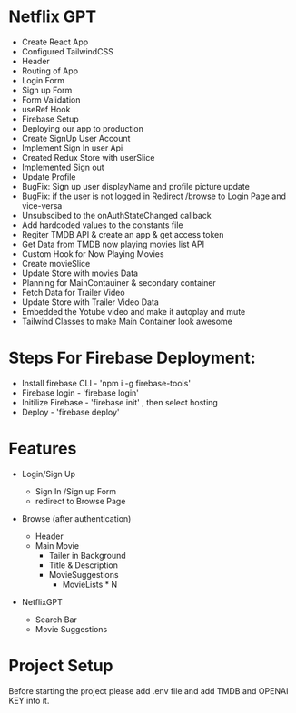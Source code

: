 # Netflix GPT
- Create React App
- Configured TailwindCSS
-  Header
-  Routing of App
-  Login Form
-  Sign up Form
- Form Validation
- useRef Hook
- Firebase Setup
- Deploying our app to production
- Create SignUp User Account
- Implement Sign In user Api
- Created Redux Store with userSlice
- Implemented Sign out 
- Update Profile
- BugFix: Sign up user displayName and profile picture update
- BugFix: if the user is not logged in Redirect /browse to Login Page and vice-versa
- Unsubscibed to the onAuthStateChanged callback
- Add hardcoded values to the constants file
- Regiter TMDB API & create an app & get access token
- Get Data from TMDB now playing movies list API
- Custom Hook for Now Playing Movies
- Create movieSlice
- Update Store with movies Data
- Planning for MainContauiner & secondary container
- Fetch Data for Trailer Video
- Update Store with Trailer Video Data
- Embedded the Yotube video and make it autoplay and mute
- Tailwind Classes to make Main Container look awesome

# Steps For Firebase Deployment:
- Install firebase CLI - 'npm i -g firebase-tools'
- Firebase login - 'firebase login'
- Initilize Firebase - 'firebase init' , then select hosting
- Deploy - 'firebase deploy'


# Features

- Login/Sign Up
    - Sign In /Sign up Form
    - redirect to Browse Page

- Browse (after authentication)
   - Header
   - Main Movie
       - Tailer in Background
       - Title & Description
       - MovieSuggestions
            - MovieLists * N
- NetflixGPT
    - Search Bar
    - Movie Suggestions

# Project Setup
Before starting the project please add .env file and add TMDB and OPENAI KEY into it.